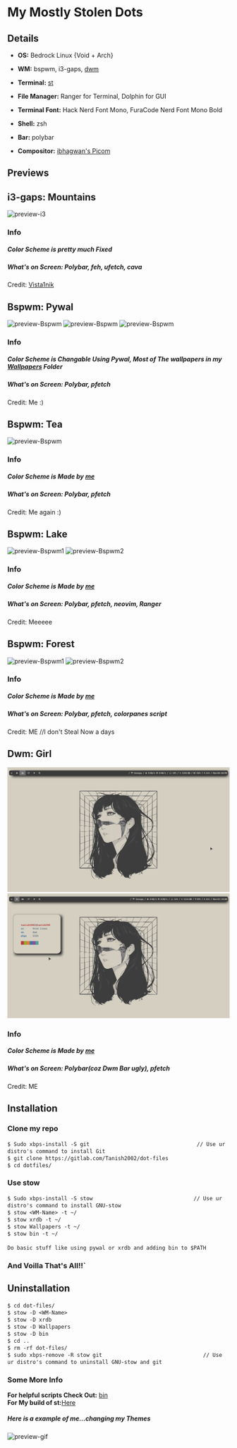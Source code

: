 # My Mostly Stolen Dots

## Details


* **OS:** Bedrock Linux {Void + Arch}
 
* **WM:** bspwm, i3-gaps, [dwm](https://gitlab.com/Tanish2002/dwm-tanish2002)
 
* **Terminal:** [st](https://gitlab.com/Tanish2002/st-tanish2002)

*  **File Manager:** Ranger for Terminal, Dolphin for GUI
 
* **Terminal Font:** Hack Nerd Font Mono, FuraCode Nerd Font Mono Bold
 
* **Shell:** zsh
 
* **Bar:** polybar
 
* **Compositor:** [ibhagwan's Picom](https://github.com/ibhagwan/picom)
 
## Previews

## i3-gaps: Mountains
![preview-i3](Screenshots/i3:Mountains.png)
### Info
##### Color Scheme is pretty much Fixed
##### What's on Screen: Polybar, feh, ufetch, cava
Credit: [Vista1nik](https://github.com/Vista1nik/i3-mountains)


## Bspwm: Pywal
![preview-Bspwm](Screenshots/bspwm:Pywal2.png)
![preview-Bspwm](Screenshots/bspwm:Pywal1.png)
![preview-Bspwm](Screenshots/bspwm:Pywal3.png)
### Info
##### Color Scheme is Changable Using Pywal, Most of The wallpapers in my [Wallpapers](https://gitlab.com/Tanish2002/dot-files/-/tree/master/Wallpapers%2FWallpapers) Folder <br />
##### What's on Screen: Polybar, pfetch
Credit: Me :) 

## Bspwm: Tea
![preview-Bspwm](Screenshots/bspwm:Tea.png)
### Info
##### Color Scheme is Made by [me](https://gitlab.com/Tanish2002/dot-files/-/tree/master/xrdb%2Fxrdb)
##### What's on Screen: Polybar, pfetch
Credit: Me again :) 

## Bspwm: Lake
![preview-Bspwm1](Screenshots/bspwm:Lake1.png)
![preview-Bspwm2](Screenshots/bspwm:Lake2.png)
### Info
##### Color Scheme is Made by [me](https://gitlab.com/Tanish2002/dot-files/-/tree/master/xrdb%2Fxrdb)
##### What's on Screen: Polybar, pfetch, neovim, Ranger
Credit: Meeeee 

## Bspwm: Forest
![preview-Bspwm1](Screenshots/bspwm:Forest1.png)
![preview-Bspwm2](Screenshots/bspwm:Forest2.png)
### Info
##### Color Scheme is Made by [me](https://gitlab.com/Tanish2002/dot-files/-/tree/master/xrdb%2Fxrdb)
##### What's on Screen: Polybar, pfetch, colorpanes script
Credit: ME   //I don't Steal Now a days 

## Dwm: Girl
![preview-Dwm1](Screenshots/dwm:Girl1.png)
![preview-Bspwm2](Screenshots/dwm:Girl2.png)
### Info
##### Color Scheme is Made by [me](https://gitlab.com/Tanish2002/dot-files/-/tree/master/xrdb%2Fxrdb)
##### What's on Screen: Polybar(coz Dwm Bar ugly), pfetch
Credit: ME  


## Installation

### **Clone my repo**
```
$ Sudo xbps-install -S git                                  // Use ur distro's command to install Git
$ git clone https://gitlab.com/Tanish2002/dot-files
$ cd dotfiles/
``` 

### **Use stow**
```
$ Sudo xbps-install -S stow                                // Use ur distro's command to install GNU-stow
$ stow <WM-Name> -t ~/
$ stow xrdb -t ~/
$ stow Wallpapers -t ~/
$ stow bin -t ~/

Do basic stuff like using pywal or xrdb and adding bin to $PATH
```

### **And Voilla That's All!!**`

## Uninstallation
```
$ cd dot-files/
$ stow -D <WM-Name>
$ stow -D xrdb
$ stow -D Wallpapers
$ stow -D bin
$ cd ..
$ rm -rf dot-files/
$ sudo xbps-remove -R stow git                                // Use ur distro's command to uninstall GNU-stow and git
```

### Some More Info
**For helpful scripts Check Out:** [bin](https://gitlab.com/Tanish2002/dot-files/-/tree/master/bin%2Fbin) <br />
**For My build of st:**[Here](https://gitlab.com/Tanish2002/st-tanish2002)

##### Here is a example of me...changing my Themes
![preview-gif](Screenshots/Theme-change.gif)
